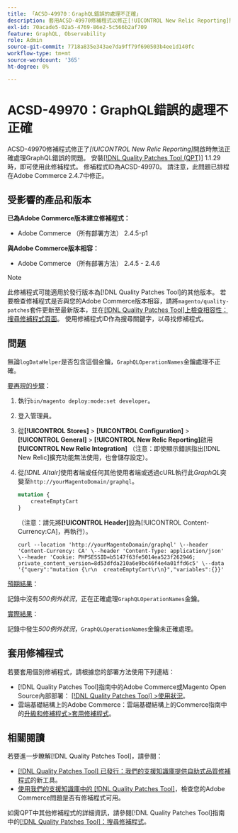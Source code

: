 ```yaml
---
title: 「ACSD-49970：GraphQL錯誤的處理不正確」
description: 套用ACSD-49970修補程式以修正[!UICONTROL New Relic Reporting]開啟時Adobe CommerceGraphQL錯誤處理方式不正確的問題。
exl-id: 70acade5-02a5-4769-86e2-5c566b2af709
feature: GraphQL, Observability
role: Admin
source-git-commit: 7718a835e343ae7da9ff79f690503b4ee1d140fc
workflow-type: tm+mt
source-wordcount: '365'
ht-degree: 0%

---
```


# ACSD-49970：GraphQL錯誤的處理不正確

ACSD-49970修補程式修正了&#x200B;*[!UICONTROL New Relic Reporting]*&#x200B;開啟時無法正確處理GraphQL錯誤的問題。 安裝[[!DNL Quality Patches Tool (QPT)]](/help/announcements/adobe-commerce-announcements/magento-quality-patches-released-new-tool-to-self-serve-quality-patches.md) 1.1.29時，即可使用此修補程式。 修補程式ID為ACSD-49970。 請注意，此問題已排程在Adobe Commerce 2.4.7中修正。

## 受影響的產品和版本

**已為Adobe Commerce版本建立修補程式：**

* Adobe Commerce （所有部署方法） 2.4.5-p1

**與Adobe Commerce版本相容：**

* Adobe Commerce （所有部署方法） 2.4.5 - 2.4.6

>[!NOTE]
>
>此修補程式可能適用於發行版本為[!DNL Quality Patches Tool]的其他版本。 若要檢查修補程式是否與您的Adobe Commerce版本相容，請將`magento/quality-patches`套件更新至最新版本，並在[[!DNL Quality Patches Tool]上檢查相容性：搜尋修補程式頁面](https://experienceleague.adobe.com/tools/commerce-quality-patches/index.html?lang=zh-Hant)。 使用修補程式ID作為搜尋關鍵字，以尋找修補程式。

## 問題

無論`logDataHelper`是否包含這個金鑰，`GraphQLOperationNames`金鑰處理不正確。

<u>要再現的步驟</u>：

1. 執行`bin/magento deploy:mode:set developer`。
1. 登入管理員。
1. 從&#x200B;**[!UICONTROL Stores]** > **[!UICONTROL Configuration]** > **[!UICONTROL General]** > **[!UICONTROL New Relic Reporting]**&#x200B;啟用&#x200B;**[!UICONTROL New Relic Integration]**
（注意：即使顯示錯誤指出[!DNL New Relic]擴充功能無法使用，也會儲存設定）。
1. 從&#x200B;*[!DNL Altair]*&#x200B;使用者端或任何其他使用者端或透過cURL執行此&#x200B;*GraphQL*&#x200B;突變至`http://yourMagentoDomain/graphql`。

   ```GraphQL
   mutation {
       createEmptyCart
   }
   ```

   （注意：請先將&#x200B;**[!UICONTROL Header]**&#x200B;設為[!UICONTROL Content-Currency:CA]，再執行）。

   ```cURL
   curl --location 'http://yourMagentoDomain/graphql' \--header 'Content-Currency: CA' \--header 'Content-Type: application/json' \--header 'Cookie: PHPSESSID=b5147f63fe5014ea523f262946; private_content_version=8d53dfda210a6e9bc46f4e4a01ffd6c5' \--data '{"query":"mutation {\r\n  createEmptyCart\r\n}","variables":{}}'
   ```

<u>預期結果</u>：

記錄中沒有&#x200B;*500例外狀況*，正在正確處理`GraphQLOperationNames`金鑰。

<u>實際結果</u>：

記錄中發生&#x200B;*500例外狀況*，`GraphQLOperationNames`金鑰未正確處理。

## 套用修補程式

若要套用個別修補程式，請根據您的部署方法使用下列連結：

* [!DNL Quality Patches Tool]指南中的Adobe Commerce或Magento Open Source內部部署： [[!DNL Quality Patches Tool] >使用狀況](https://experienceleague.adobe.com/docs/commerce-operations/tools/quality-patches-tool/usage.html?lang=zh-Hant)。
* 雲端基礎結構上的Adobe Commerce：雲端基礎結構上的Commerce指南中的[升級和修補程式>套用修補程式](https://experienceleague.adobe.com/docs/commerce-cloud-service/user-guide/develop/upgrade/apply-patches.html?lang=zh-Hant)。

## 相關閱讀

若要進一步瞭解[!DNL Quality Patches Tool]，請參閱：

* [[!DNL Quality Patches Tool] 已發行：我們的支援知識庫提供自助式品質修補程式](/help/announcements/adobe-commerce-announcements/magento-quality-patches-released-new-tool-to-self-serve-quality-patches.md)的新工具。
* [使用我們的支援知識庫中的 [!DNL Quality Patches Tool]](/help/support-tools/patches-available-in-qpt-tool/check-patch-for-magento-issue-with-magento-quality-patches.md)，檢查您的Adobe Commerce問題是否有修補程式可用。

如需QPT中其他修補程式的詳細資訊，請參閱[!DNL Quality Patches Tool]指南中的[[!DNL Quality Patches Tool]：搜尋修補程式](https://experienceleague.adobe.com/tools/commerce-quality-patches/index.html?lang=zh-Hant)。
